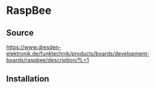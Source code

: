 # RaspBee

## Source
https://www.dresden-elektronik.de/funktechnik/products/boards/development-boards/raspbee/description/?L=1

## Installation


